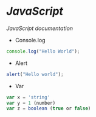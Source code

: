 # _JavaScript_
_JavaScript documentation_

* Console.log
~~~javascript
console.log("Hello World");
~~~

* Alert
~~~javascript
alert("Hello world");
~~~

* Var 
~~~javascript
var x = 'string'
var y = 1 (number)
var z = boolean (true or false)
~~~
